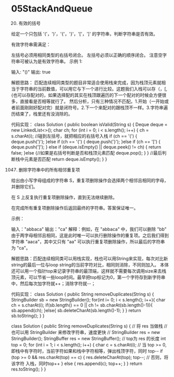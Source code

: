 # 05StackAndQueue

20. 有效的括号

给定一个只包括 '('，')'，'{'，'}'，'['，']' 的字符串，判断字符串是否有效。

有效字符串需满足：

左括号必须用相同类型的右括号闭合。
左括号必须以正确的顺序闭合。
注意空字符串可被认为是有效字符串。
示例 1:

输入: "()"
输出: true

解题思路：
匹配连续相同类型的题目非常适合使用栈来完成，因为栈顶元素就相当于字符串的当前数值，可以用它与下一个进行比较。这题我们入栈可以存（，[,{也可以存配对的，如果选择配的其实在栈顶跟遍历的下一个配对的时候会方便很多，直接看是否相等就行了。
然后分析，只有三种情况不匹配。1.开始（一开始或者前面刚刚好配对完）就是闭符号。2.下一个来配对的跟栈顶不一样。3.字符串遍历结束了，栈里还有没消除的。

代码实现：
class Solution {
    public boolean isValid(String s) {
        Deque<Character> deque = new LinkedList<>();
        char ch;
        for (int i = 0; i < s.length(); i++) {
            ch = s.charAt(i);
            //碰到左括号，就把相应的右括号入栈
            if (ch == '(') {
                deque.push(')');
            }else if (ch == '{') {
                deque.push('}');
            }else if (ch == '[') {
                deque.push(']');
            } else if (deque.isEmpty() || deque.peek() != ch) {
                return false;
            }else {//如果是右括号判断是否和栈顶元素匹配
                deque.pop();
            }
        }
        //最后判断栈中元素是否匹配
        return deque.isEmpty();
    }
}

1047. 删除字符串中的所有相邻重复项

给出由小写字母组成的字符串 S，重复项删除操作会选择两个相邻且相同的字母，并删除它们。

在 S 上反复执行重复项删除操作，直到无法继续删除。

在完成所有重复项删除操作后返回最终的字符串。答案保证唯一。

示例：

输入："abbaca"
输出："ca"
解释：例如，在 "abbaca" 中，我们可以删除 "bb" 由于两字母相邻且相同，这是此时唯一可以执行删除操作的重复项。之后我们得到字符串 "aaca"，其中又只有 "aa" 可以执行重复项删除操作，所以最后的字符串为 "ca"。

解题思路：匹配连续相同类可以用栈实现，栈也可以用String来实现，每次对比新string的最后一位与loop string的当前字符对比，相同则消除，不同则加入。
本体还可以用一个指针top来记录字符串的最顶端，这样就不需要每次调用size来去栈顶元素，可以节省一些loop时间。最早把top标记为0，第一个字符存到新字符串中，然后每次加字符就++；消除字符就--；

代码实现：
class Solution {
    public String removeDuplicates(String s) {
        StringBuilder sb = new StringBuilder();
        for(int i= 0; i < s.length(); i++){
            char ch = s.charAt(i);
            if(sb.length() == 0 || ch != sb.charAt(sb.length()-1)){
                sb.append(ch);
            }else{
                sb.deleteCharAt(sb.length()-1);
            }
        }
        return sb.toString();
    }
}

class Solution {
    public String removeDuplicates(String s) {
        // 将 res 当做栈
        // 也可以用 StringBuilder 来修改字符串，速度更快
        // StringBuilder res = new StringBuilder();
        StringBuffer res = new StringBuffer();
        // top为 res 的长度
        int top = 0;
        for (int i = 1; i < s.length(); i++) {
            char c = s.charAt(i);
            // 当 top >= 0,即栈中有字符时，当前字符如果和栈中字符相等，弹出栈顶字符，同时 top--
            if (top >= 0 && res.charAt(top) == c) {
                res.deleteCharAt(top);
                top--;
            // 否则，将该字符 入栈，同时top++
            } else {
                res.append(c);
                top++;
            }
        }
        return res.toString();
    }
}
